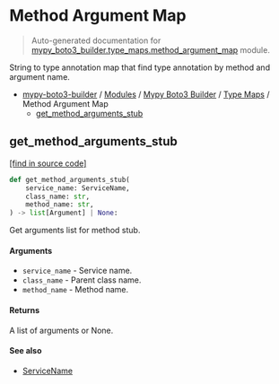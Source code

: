 # Method Argument Map

> Auto-generated documentation for [mypy_boto3_builder.type_maps.method_argument_map](https://github.com/youtype/mypy_boto3_builder/blob/main/mypy_boto3_builder/type_maps/method_argument_map.py) module.

String to type annotation map that find type annotation by method and argument name.

- [mypy-boto3-builder](../../README.md#mypy_boto3_builder) / [Modules](../../MODULES.md#mypy-boto3-builder-modules) / [Mypy Boto3 Builder](../index.md#mypy-boto3-builder) / [Type Maps](index.md#type-maps) / Method Argument Map
    - [get_method_arguments_stub](#get_method_arguments_stub)

## get_method_arguments_stub

[[find in source code]](https://github.com/youtype/mypy_boto3_builder/blob/main/mypy_boto3_builder/type_maps/method_argument_map.py#L31)

```python
def get_method_arguments_stub(
    service_name: ServiceName,
    class_name: str,
    method_name: str,
) -> list[Argument] | None:
```

Get arguments list for method stub.

#### Arguments

- `service_name` - Service name.
- `class_name` - Parent class name.
- `method_name` - Method name.

#### Returns

A list of arguments or None.

#### See also

- [ServiceName](../service_name.md#servicename)
